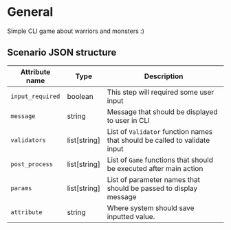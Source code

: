 # General

Simple CLI game about warriors and monsters :)


## Scenario JSON structure

| Attribute name   | Type           | Description                                                                |
|------------------|----------------|----------------------------------------------------------------------------|
| `input_required` | boolean        | This step will required some user input                                    |
| `message`        | string         | Message that should be displayed to user in CLI                            |
| `validators`     | list[string]   | List of `Validator` function names that should be called to validate input |
| `post_process`   | list[string]   | List of `Game` functions that should be executed after main action         |
| `params`         | list[string]   | List of parameter names that should be passed to display message           |
| `attribute`      | string         | Where system should save inputted value.                                   |